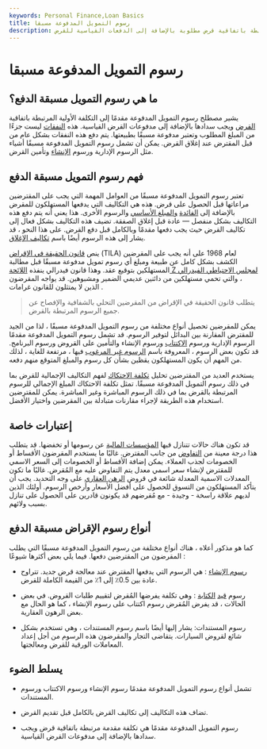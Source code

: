 ```yaml
---
keywords: Personal Finance,Loan Basics
title: رسوم التمويل المدفوعة مسبقا
description: رسوم التمويل المدفوعة مقدمًا هي رسوم مقدمة مرتبطة باتفاقية قرض مطلوبة بالإضافة إلى الدفعات القياسية للقرض.
---
```


# رسوم التمويل المدفوعة مسبقا
## ما هي رسوم التمويل مسبقة الدفع؟

يشير مصطلح رسوم التمويل المدفوعة مقدمًا إلى التكلفة الأولية المرتبطة باتفاقية [القرض](/loan) ويجب سدادها بالإضافة إلى مدفوعات القرض القياسية. هذه [النفقات](/expense) ليست جزءًا من المبلغ المطلوب وتعتبر مدفوعة مسبقًا بطبيعتها. يتم دفع هذه النفقات بشكل عام من قبل المقترض عند إغلاق القرض. يمكن أن تشمل رسوم التمويل المدفوعة مسبقًا أشياء مثل الرسوم الإدارية ورسوم [الإنشاء](/origination) وتأمين القرض.

## فهم رسوم التمويل مسبقة الدفع

تعتبر رسوم التمويل المدفوعة مسبقًا من العوامل المهمة التي يجب على المقترضين مراعاتها قبل الحصول على قرض. هذه هي التكاليف التي يدفعها المستهلكون للمقرض بالإضافة إلى [الفائدة](/interest) [والمبلغ الأساسي](/principal) والرسوم الأخرى. هذا يعني أنه يتم دفع هذه التكاليف بشكل منفصل — عادة قبل إغلاق الصفقة. تضيف هذه التكاليف بشكل فعال إلى تكاليف القرض حيث يجب دفعها مقدمًا وبالكامل قبل دفع القرض. على هذا النحو ، قد يشار إلى هذه الرسوم أيضًا باسم [تكاليف الإغلاق](/closingcosts).

ينص [قانون الحقيقة في الإقراض](/tila) (TILA) لعام 1968 على أنه يجب على المقرضين الكشف بشكل كامل عن طبيعة ومبلغ أي رسوم تمويل مدفوعة مسبقًا قبل مطالبة المستهلكين بتوقيع عقد. وهذا قانون فيدرالي ينفذه [اللائحة Z لمجلس الاحتياطي الفيدرالي](/regulation_z) ، والتي تحمي مستهلكين من دائنين عديمي الضمير ومشبوهين. قد يواجه المقرضون الذين لا يمتثلون للقانون غرامات .

> يتطلب قانون الحقيقة في الإقراض من المقرضين التحلي بالشفافية والإفصاح عن جميع الرسوم المرتبطة بالقرض.

>

يمكن للمقرضين تحصيل أنواع مختلفة من رسوم التمويل المدفوعة مسبقًا ، لذا من الجيد للمقترض المقارنة بين البدائل لتوفير الرسوم. قد تشمل رسوم التمويل المدفوعة مقدمًا الرسوم الإدارية ورسوم [الاكتتاب](/underwriting) ورسوم الإنشاء والتأمين على القروض ورسوم البرنامج. قد تكون بعض الرسوم ، المعروفة باسم [الرسوم غير المرغوب](/junk_fees) فيها ، مرتفعة للغاية ، لذلك من المهم أن يكون المستهلكون يقظين بشأن كل رسوم والمبلغ المتوقع منهم دفعه.

يستخدم العديد من المقترضين تحليل [تكلفة الاحتكاك](/frictioncost) لفهم التكاليف الإجمالية للقرض بما في ذلك رسوم التمويل المدفوعة مسبقًا. تمثل تكلفة الاحتكاك المبلغ الإجمالي للرسوم المرتبطة بالقرض بما في ذلك الرسوم المباشرة وغير المباشرة. يمكن للمقترضين استخدام هذه الطريقة لإجراء مقارنات متبادلة بين المقرضين واختيار الأفضل.

## إعتبارات خاصة

قد تكون هناك حالات تتنازل فيها [المؤسسات المالية](/financialinstitution) عن رسومها أو تخفضها. قد يتطلب هذا درجة معينة من [التفاوض](/negotiation) من جانب المقترض. غالبًا ما يستخدم المقرضون الأقساط أو الخصومات لجذب العملاء. يمكن إضافة الأقساط أو الخصومات إلى السعر الاسمي للمقترض لإنشاء سعر اسمي معدل يتم التفاوض عليه مع المُقرض. غالبًا ما تكون المعدلات الاسمية المعدلة شائعة في قروض [الرهن العقاري](/mortgage) على وجه التحديد. يجب أن يتأكد المستهلكون من التسوق للحصول على أفضل الأسعار وأرخص الرسوم. أولئك الذين لديهم علاقة راسخة - وجيدة - مع مُقرضهم قد يكونون قادرين على الحصول على تنازل بسبب ولائهم.

## أنواع رسوم الإقراض مسبقة الدفع

كما هو مذكور أعلاه ، هناك أنواع مختلفة من رسوم التمويل المدفوعة مسبقًا التي يطلب المقرضون من المقترضين دفعها. فيما يلي بعض أكثرها شيوعًا :

- [رسوم الإنشاء](/origination-fee) : هي الرسوم التي يدفعها المقترض عند معالجة قرض جديد. تتراوح عادة بين 0.5٪ إلى 1٪ من القيمة الكاملة للقرض.

- رسوم [قيد](/underwriting-fees) [الكتابة](/underwriting-fees) : وهي تكلفة يفرضها المُقرض لتقييم طلبات القروض. في بعض الحالات ، قد يفرض المُقرض رسوم اكتتاب على رسوم الإنشاء ، كما هو الحال مع بعض الرهون العقارية.

- رسوم المستندات: يشار إليها أيضًا باسم رسوم المستندات ، وهي تستخدم بشكل شائع لقروض السيارات. يتقاضى التجار والمقرضون هذه الرسوم من أجل إعداد المعاملات الورقية للقرض ومعالجتها.

## يسلط الضوء

- تشمل أنواع رسوم التمويل المدفوعة مقدمًا رسوم الإنشاء ورسوم الاكتتاب ورسوم المستندات.

- تضاف هذه التكاليف إلى تكاليف القرض بالكامل قبل تقديم القرض.

- رسوم التمويل المدفوعة مقدمًا هي تكلفة مقدمة مرتبطة باتفاقية قرض ويجب سدادها بالإضافة إلى مدفوعات القرض القياسية.

